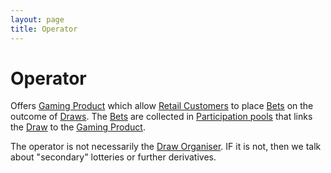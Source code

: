 ```yaml
---
layout: page
title: Operator
---
```


# Operator

Offers [Gaming Product](gaming-products) which allow [Retail Customers](retail-customer) to place [Bets](bets) on the outcome of [Draws](draw). The [Bets](bet) are collected in [Participation pools](participation-pool) that links the [Draw](draw) to the [Gaming Product](gaming-product).

The operator is not necessarily the [Draw Organiser](draw-organiser). IF it is not, then we talk about "secondary" lotteries or further derivatives.



